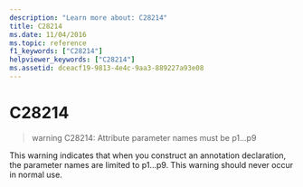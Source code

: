 ```yaml
---
description: "Learn more about: C28214"
title: C28214
ms.date: 11/04/2016
ms.topic: reference
f1_keywords: ["C28214"]
helpviewer_keywords: ["C28214"]
ms.assetid: dceacf19-9813-4e4c-9aa3-889227a93e08
---
```

# C28214

> warning C28214: Attribute parameter names must be p1...p9

This warning indicates that when you construct an annotation declaration, the parameter names are limited to p1...p9. This warning should never occur in normal use.
